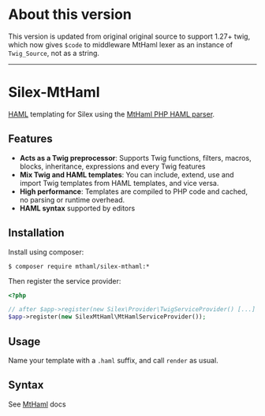 
About this version
===
This version is updated from original original source to support 1.27+ twig, which now gives `$code` to middleware MtHaml lexer as an instance of `Twig_Source`, not as a string.

---

# Silex-MtHaml

[HAML][haml] templating for Silex using the [MtHaml PHP HAML parser][mthaml].

## Features

- **Acts as a Twig preprocessor**: Supports Twig functions, filters, macros, blocks, inheritance, expressions and every Twig features
- **Mix Twig and HAML templates**: You can include, extend, use and import Twig templates from HAML templates, and vice versa.
- **High performance**: Templates are compiled to PHP code and cached, no parsing or runtime overhead.
- **HAML syntax** supported by editors

## Installation

Install using composer:

```
$ composer require mthaml/silex-mthaml:*
```

Then register the service provider:

``` php
<?php

// after $app->register(new Silex\Provider\TwigServiceProvider() [...]
$app->register(new SilexMtHaml\MtHamlServiceProvider());
```

## Usage

Name your template with a `.haml` suffix, and call `render` as usual.

## Syntax

See [MtHaml][mthaml] docs

[haml]: http://haml-lang.com/
[mthaml]: https://github.com/arnaud-lb/MtHaml

